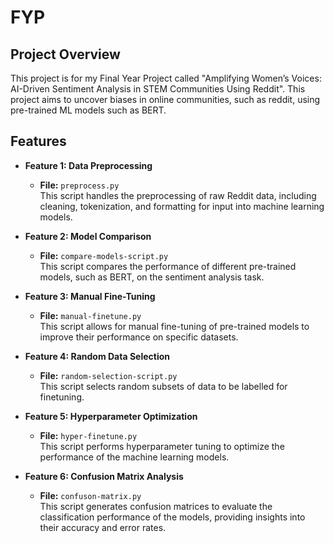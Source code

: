 # FYP
## Project Overview
This project is for my Final Year Project called "Amplifying Women’s Voices: AI-Driven Sentiment Analysis in STEM Communities Using Reddit". This project aims to uncover biases in online communities, such as reddit, using pre-trained ML models such as BERT.

## Features
- **Feature 1: Data Preprocessing**  
    - **File:** `preprocess.py`  
        This script handles the preprocessing of raw Reddit data, including cleaning, tokenization, and formatting for input into machine learning models.

- **Feature 2: Model Comparison**  
    - **File:** `compare-models-script.py`  
        This script compares the performance of different pre-trained models, such as BERT, on the sentiment analysis task.

- **Feature 3: Manual Fine-Tuning**  
    - **File:** `manual-finetune.py`  
        This script allows for manual fine-tuning of pre-trained models to improve their performance on specific datasets.

- **Feature 4: Random Data Selection**  
    - **File:** `random-selection-script.py`  
        This script selects random subsets of data to be labelled for finetuning.

- **Feature 5: Hyperparameter Optimization**  
    - **File:** `hyper-finetune.py`  
        This script performs hyperparameter tuning to optimize the performance of the machine learning models.

- **Feature 6: Confusion Matrix Analysis**  
    - **File:** `confuson-matrix.py`  
        This script generates confusion matrices to evaluate the classification performance of the models, providing insights into their accuracy and error rates.
